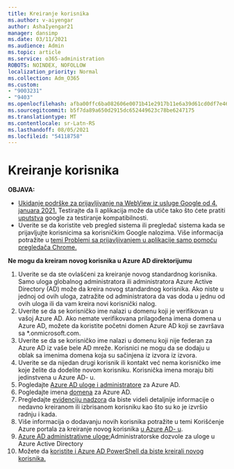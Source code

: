 ```yaml
---
title: Kreiranje korisnika
ms.author: v-aiyengar
author: AshaIyengar21
manager: dansimp
ms.date: 03/11/2021
ms.audience: Admin
ms.topic: article
ms.service: o365-administration
ROBOTS: NOINDEX, NOFOLLOW
localization_priority: Normal
ms.collection: Adm_O365
ms.custom:
- "9003231"
- "9403"
ms.openlocfilehash: afba00ffc6ba082606e0071b41e2917b11e6a39d61cd0df7e468f0238f2ed8e8
ms.sourcegitcommit: b5f7da89a650d2915dc652449623c78be6247175
ms.translationtype: MT
ms.contentlocale: sr-Latn-RS
ms.lasthandoff: 08/05/2021
ms.locfileid: "54118758"
---
```

# <a name="create-user"></a>Kreiranje korisnika

**OBJAVA:**

- [Ukidanje podrške za prijavljivanje na WebView iz usluge Google od 4. januara 2021.](/azure/active-directory/external-identities/google-federation#deprecation-of-webview-sign-in-support) Testirajte da li aplikacija može da utiče tako što ćete pratiti [uputstva](https://go.microsoft.com/fwlink/?linkid=2157323) google za testiranje kompatibilnosti.
- Uverite se da koristite veb pregled sistema ili pregledač sistema kada se prijavljujte korisnicima sa korisničkim Google nalozima. Više informacija potražite u [temi Problemi sa prijavljivanjem u aplikacije samo pomoću pregledača Chrome.](/office365/troubleshoot/miscellaneous/chrome-behavior-affects-applications)

**Ne mogu da kreiram novog korisnika u Azure AD direktorijumu**

1. Uverite se da ste ovlašćeni za kreiranje novog standardnog korisnika. Samo uloga globalnog administratora ili administratora Azure Active Directory (AD) može da kreira novog standardnog korisnika. Ako niste u jednoj od ovih uloga, zatražite od administratora da vas doda u jednu od ovih uloga ili da vam kreira novi korisnički nalog.
1. Uverite se da se korisničko ime nalazi u domenu koji je verifikovan u vašoj Azure AD. Ako nemate verifikovana prilagođena imena domena u Azure AD, možete da koristite početni domen Azure AD koji se završava sa *.onmicrosoft.com.
1. Uverite se da se korisničko ime nalazi u domenu koji nije federan za Azure AD iz vaše bele AD mreže. Korisnici ne mogu da se dodaju u oblak sa imenima domena koja su sačinjena iz izvora iz izvora.
1. Uverite se da nijedan drugi korisnik ili kontakt već nema korisničko ime koje želite da dodelite novom korisniku. Korisnička imena moraju biti jedinstvena u Azure AD- u.
1. Pogledajte [Azure AD uloge i administratore](https://portal.azure.com/#blade/Microsoft_AAD_IAM/ActiveDirectoryMenuBlade/RolesAndAdministrators) za Azure AD.
1. Pogledajte imena [domena](https://portal.azure.com/#blade/Microsoft_AAD_IAM/ActiveDirectoryMenuBlade/RolesAndAdministrators) za Azure AD.
1. Pregledajte [evidenciju nadzora](https://portal.azure.com/#blade/Microsoft_AAD_IAM/ActiveDirectoryMenuBlade/RolesAndAdministrators) da biste videli detaljnije informacije o nedavno kreiranom ili izbrisanom korisniku kao što su ko je izvršio radnju i kada.
1. Više informacija o dodavanju novih korisnika potražite u temi Korišćenje Azure portala za kreiranje novog korisnika [u Azure AD- u](/azure/active-directory/active-directory-users-create-azure-portal).
1. [Azure AD administrativne uloge:](/azure/active-directory/active-directory-assign-admin-roles)Administratorske dozvole za uloge u Azure Active Directory
1. Možete da [koristite i Azure AD PowerShell da biste kreirali novog korisnika.](/powershell/module/azuread/new-azureaduser?view=azureadps-2.0)
